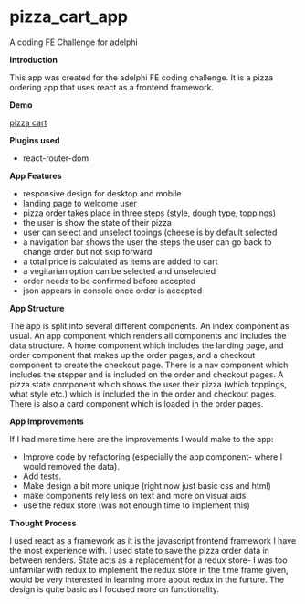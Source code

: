 # pizza_cart_app
 A coding FE Challenge for adelphi

**Introduction**

This app was created for the adelphi FE coding challenge. It is a pizza ordering app that uses react as a frontend framework. 

**Demo**

[pizza cart](https://pizza-cart.proctor-webworks.com/)

**Plugins used**
* react-router-dom

**App Features**
* responsive design for desktop and mobile
* landing page to welcome user
* pizza order takes place in three steps (style, dough type, toppings)
* the user is show the state of their pizza
* user can select and unselect topings (cheese is by default selected
* a navigation bar shows the user the steps the user can go back to change order but not skip forward
* a total price is calculated as items are added to cart
* a vegitarian option can be selected and unselected
* order needs to be confirmed before accepted
* json appears in console once order is accepted

**App Structure**

The app is split into several different components. An index component as usual. An app component which renders all components and includes the data structure. A home component which includes the landing page, and order component that makes up the order pages, and a checkout component to create the checkout page. There is a nav component which includes the stepper and is included on the order and checkout pages. A pizza state component which shows the user their pizza (which toppings, what style etc.) which is included the in the order and checkout pages. There is also a card component which is loaded in the order pages. 

**App Improvements**

If I had more time here are the improvements I would make to the app: 
* Improve code by refactoring (especially the app component- where I would removed the data). 
* Add tests.
* Make design a bit more unique (right now just basic css and html)
* make components rely less on text and more on visual aids
* use the redux store (was not enough time to implement this)

**Thought Process**

I used react as a framework as it is the javascript frontend framework I have the most experience with. I used state to save the pizza order data in between renders. State acts as a replacement for a redux store- I was too unfamilar with redux to implement the redux store in the time frame given, would be very interested in learning more about redux in the furture. The design is quite basic as I focused more on functionality. 

